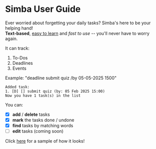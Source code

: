 # Simba User Guide

Ever worried about forgetting your daily tasks? Simba's here to be your helping hand!  
**Text-based**, <ins>easy to learn</ins> and _fast to use_ -- you'll never have to worry again.

It can track:
1. To-Dos
2. Deadlines
3. Events

Example: "deadline submit quiz /by 05-05-2025 1500"

```
Added task:  
1. [D] [] submit quiz (by: 05 Feb 2025 15:00)
Now you have 1 task(s) in the list
```

You can:
- [X] **add** / **delete** tasks
- [X] **mark** the tasks done / undone
- [X] **find** tasks by matching words
- [ ] **edit** tasks (coming soon)

Click [here](https://aisyahally.github.io/ip/Ui.png) for a sample of how it looks!